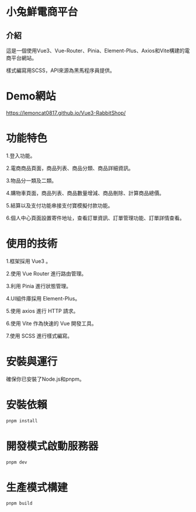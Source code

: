 # 小兔鮮電商平台

## 介紹

這是一個使用Vue3、Vue-Router、Pinia、Element-Plus、Axios和Vite構建的電商平台網站。

樣式編寫用SCSS，API來源為黑馬程序員提供。

# Demo網站

https://lemoncat0817.github.io/Vue3-RabbitShop/

# 功能特色

1.登入功能。

2.電商商品頁面，商品列表、商品分類、商品詳細資訊。

3.物品分一類及二類。

4.購物車頁面，商品列表、商品數量增減、商品刪除、計算商品總價。

5.結算以及支付功能串接支付寶模擬付款功能。

6.個人中心頁面設置寄件地址，查看訂單資訊、訂單管理功能、訂單詳情查看。

# 使用的技術

1.框架採用 Vue3 。

2.使用 Vue Router 進行路由管理。

3.利用 Pinia 進行狀態管理。

4.UI組件庫採用 Element-Plus。

5.使用 axios 進行 HTTP 請求。

6.使用 Vite 作為快速的 Vue 開發工具。

7.使用 SCSS 進行樣式編寫。

# 安裝與運行

確保你已安裝了Node.js和pnpm。

# 安裝依賴

```sh
pnpm install
```

# 開發模式啟動服務器

```sh
pnpm dev
```

# 生產模式構建

```sh
pnpm build
```
